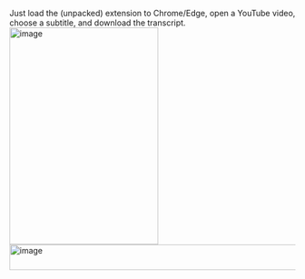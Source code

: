 Just load the (unpacked) extension to Chrome/Edge, open a YouTube video, choose a subtitle, and download the transcript.
<img width="262" height="382" alt="image" src="https://github.com/user-attachments/assets/557a23cb-43c9-47ae-a933-c2033dce5c04" />
<img width="1255" height="45" alt="image" src="https://github.com/user-attachments/assets/399e7cd3-8fe7-4918-9b13-eaa5e325bdc3" />
